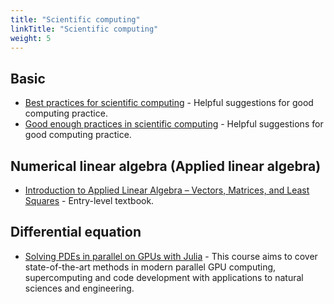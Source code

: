 ```yaml
---
title: "Scientific computing"
linkTitle: "Scientific computing"
weight: 5
---
```


## Basic
- [Best practices for scientific computing](https://journals.plos.org/plosbiology/article?id=10.1371/journal.pbio.1001745) - Helpful suggestions for good computing practice.
- [Good enough practices in scientific computing](https://journals.plos.org/ploscompbiol/article?id=10.1371/journal.pcbi.1005510) - Helpful suggestions for good computing practice.

## Numerical linear algebra (Applied linear algebra)
- [Introduction to Applied Linear Algebra – Vectors, Matrices, and Least Squares](http://vmls-book.stanford.edu/) - Entry-level textbook.

## Differential equation
- [Solving PDEs in parallel on GPUs with Julia](https://eth-vaw-glaciology.github.io/course-101-0250-00/) - This course aims to cover state-of-the-art methods in modern parallel GPU computing, supercomputing and code development with applications to natural sciences and engineering.
